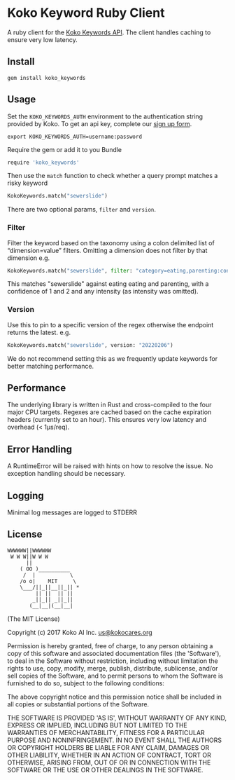 Koko Keyword Ruby Client
============

A ruby client  for the [Koko Keywords API](https://developers.kokocares.org). The client handles caching to ensure very low latency.


## Install

```
gem install koko_keywords
```

## Usage

Set the `KOKO_KEYWORDS_AUTH` environment to the authentication string provided
by Koko. To get an api key, complete our [sign up form](https://r.kokocares.org/api_signup).

```
export KOKO_KEYWORDS_AUTH=username:password
```

Require the gem or add it to you Bundle

```py
require 'koko_keywords'
```

Then use the `match` function to check whether a query prompt matches a risky
keyword

```py
KokoKeywords.match("sewerslide")
```

There are two optional params, `filter` and `version`. 

### Filter
Filter the keyword based on the taxonomy using a colon delimited list of “dimension=value” filters. Omitting a dimension does not filter by that dimension e.g.

```py
KokoKeywords.match("sewerslide", filter: "category=eating,parenting:confidence=1,2")
```

This matches "sewerslide" against eating eating and parenting, with a confidence of 1 and 2 and any intensity (as intensity was omitted).

### Version
Use this to pin to a specific version of the regex otherwise the endpoint returns the latest. e.g.

```py
KokoKeywords.match("sewerslide", version: "20220206")
```

We do not recommend setting this as we frequently update keywords for better matching performance. 

## Performance
The underlying library is written in Rust and cross-compiled to the four major CPU targets. Regexes are cached based on the cache expiration headers (currently set to an hour). This ensures very low latency and overhead (< 1μs/req).


## Error Handling
A RuntimeError will be raised with hints on how to resolve the issue. No exception handling should be necessary.

## Logging
Minimal log messages are logged to STDERR

## License

```
WWWWWW||WWWWWW
 W W W||W W W
      ||
    ( OO )__________
     /  |           \
    /o o|    MIT     \
    \___/||_||__||_|| *
         || ||  || ||
        _||_|| _||_||
       (__|__|(__|__|
```

(The MIT License)

Copyright (c) 2017 Koko AI Inc. <us@kokocares.org>

Permission is hereby granted, free of charge, to any person obtaining a copy of this software and associated documentation files (the 'Software'), to deal in the Software without restriction, including without limitation the rights to use, copy, modify, merge, publish, distribute, sublicense, and/or sell copies of the Software, and to permit persons to whom the Software is furnished to do so, subject to the following conditions:

The above copyright notice and this permission notice shall be included in all copies or substantial portions of the Software.

THE SOFTWARE IS PROVIDED 'AS IS', WITHOUT WARRANTY OF ANY KIND, EXPRESS OR IMPLIED, INCLUDING BUT NOT LIMITED TO THE WARRANTIES OF MERCHANTABILITY, FITNESS FOR A PARTICULAR PURPOSE AND NONINFRINGEMENT. IN NO EVENT SHALL THE AUTHORS OR COPYRIGHT HOLDERS BE LIABLE FOR ANY CLAIM, DAMAGES OR OTHER LIABILITY, WHETHER IN AN ACTION OF CONTRACT, TORT OR OTHERWISE, ARISING FROM, OUT OF OR IN CONNECTION WITH THE SOFTWARE OR THE USE OR OTHER DEALINGS IN THE SOFTWARE.
